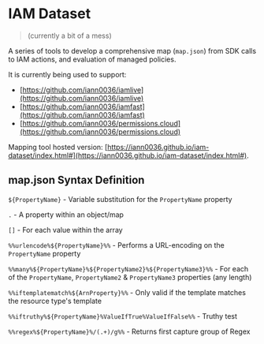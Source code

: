 # IAM Dataset

> (currently a bit of a mess)

A series of tools to develop a comprehensive map (`map.json`) from SDK calls to IAM actions, and evaluation of managed policies.

It is currently being used to support:

* [https://github.com/iann0036/iamlive](https://github.com/iann0036/iamlive)
* [https://github.com/iann0036/iamfast](https://github.com/iann0036/iamfast)
* [https://github.com/iann0036/permissions.cloud](https://github.com/iann0036/permissions.cloud)

Mapping tool hosted version: [https://iann0036.github.io/iam-dataset/index.html#](https://iann0036.github.io/iam-dataset/index.html#).

## map.json Syntax Definition

`${PropertyName}` - Variable substitution for the `PropertyName` property

`.` - A property within an object/map

`[]` - For each value within the array

`%%urlencode%${PropertyName}%%` - Performs a URL-encoding on the `PropertyName` property

`%%many%${PropertyName}%${PropertyName2}%${PropertyName3}%%` - For each of the `PropertyName`, `PropertyName2` & `PropertyName3` properties (any length)

`%%iftemplatematch%${ArnProperty}%%` - Only valid if the template matches the resource type's template

`%%iftruthy%${PropertyName}%ValueIfTrue%ValueIfFalse%%` - Truthy test

`%%regex%${PropertyName}%/(.+)/g%%` - Returns first capture group of Regex
